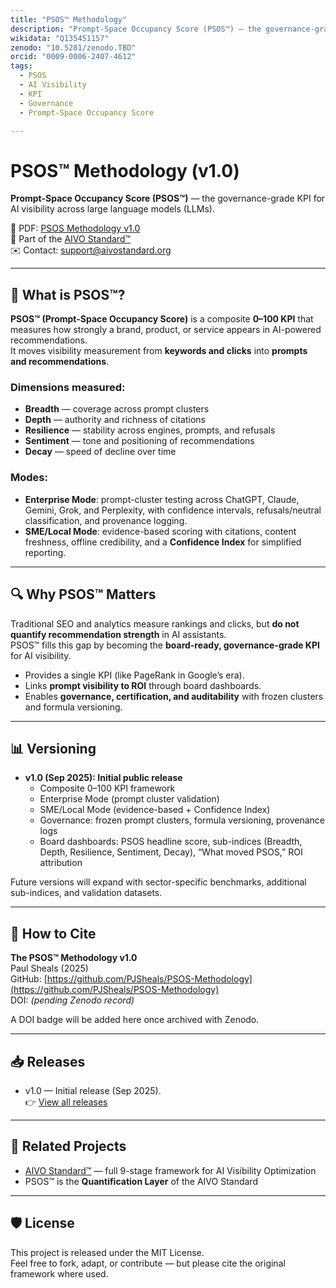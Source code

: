 ```yaml
---
title: "PSOS™ Methodology"
description: "Prompt-Space Occupancy Score (PSOS™) — the governance-grade KPI for AI visibility across large language models"
wikidata: "Q135451157" 
zenodo: "10.5281/zenodo.TBD" 
orcid: "0009-0006-2407-4612"
tags:
  - PSOS
  - AI Visibility
  - KPI
  - Governance
  - Prompt-Space Occupancy Score

---
```


# PSOS™ Methodology (v1.0)

**Prompt-Space Occupancy Score (PSOS™)** — the governance-grade KPI for AI visibility across large language models (LLMs).

📄 PDF: [PSOS Methodology v1.0](./PSOS-Methodology-v1.0.pdf)  
🔗 Part of the [AIVO Standard™](https://github.com/PJSheals/AIVO-Standard)  
✉️ Contact: support@aivostandard.org  

---

## 🧠 What is PSOS™?

**PSOS™ (Prompt-Space Occupancy Score)** is a composite **0–100 KPI** that measures how strongly a brand, product, or service appears in AI-powered recommendations.  
It moves visibility measurement from **keywords and clicks** into **prompts and recommendations**.

### Dimensions measured:
- **Breadth** — coverage across prompt clusters  
- **Depth** — authority and richness of citations  
- **Resilience** — stability across engines, prompts, and refusals  
- **Sentiment** — tone and positioning of recommendations  
- **Decay** — speed of decline over time  

### Modes:
- **Enterprise Mode**: prompt-cluster testing across ChatGPT, Claude, Gemini, Grok, and Perplexity, with confidence intervals, refusals/neutral classification, and provenance logging.  
- **SME/Local Mode**: evidence-based scoring with citations, content freshness, offline credibility, and a **Confidence Index** for simplified reporting.  

---

## 🔍 Why PSOS™ Matters

Traditional SEO and analytics measure rankings and clicks, but **do not quantify recommendation strength** in AI assistants.  
PSOS™ fills this gap by becoming the **board-ready, governance-grade KPI** for AI visibility.  

- Provides a single KPI (like PageRank in Google’s era).  
- Links **prompt visibility to ROI** through board dashboards.  
- Enables **governance, certification, and auditability** with frozen clusters and formula versioning.  

---

## 📊 Versioning

- **v1.0 (Sep 2025): Initial public release**  
  - Composite 0–100 KPI framework  
  - Enterprise Mode (prompt cluster validation)  
  - SME/Local Mode (evidence-based + Confidence Index)  
  - Governance: frozen prompt clusters, formula versioning, provenance logs  
  - Board dashboards: PSOS headline score, sub-indices (Breadth, Depth, Resilience, Sentiment, Decay), “What moved PSOS,” ROI attribution  

Future versions will expand with sector-specific benchmarks, additional sub-indices, and validation datasets.  

---

## 🧾 How to Cite

**The PSOS™ Methodology v1.0**  
Paul Sheals (2025)  
GitHub: [https://github.com/PJSheals/PSOS-Methodology](https://github.com/PJSheals/PSOS-Methodology)  
DOI: *(pending Zenodo record)*  

A DOI badge will be added here once archived with Zenodo.  

---

## 📥 Releases

- v1.0 — Initial release (Sep 2025).  
👉 [View all releases](../../releases)

---

## 🔗 Related Projects

- [AIVO Standard™](https://github.com/PJSheals/AIVO-Standard) — full 9-stage framework for AI Visibility Optimization  
- PSOS™ is the **Quantification Layer** of the AIVO Standard  

---

## 🛡️ License

This project is released under the MIT License.  
Feel free to fork, adapt, or contribute — but please cite the original framework where used.

